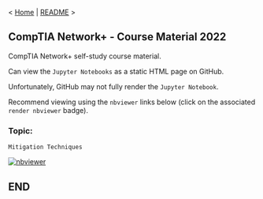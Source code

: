 < [Home](https://github.com/SeanOhAileasa) | [README](https://github.com/SeanOhAileasa/nkp-mitigation-techniques/blob/main/README.md) >

## CompTIA Network+ - Course Material 2022

CompTIA Network+ self-study course material.

Can view the ``Jupyter Notebooks`` as a static HTML page on GitHub.

Unfortunately, GitHub may not fully render the ``Jupyter Notebook``.

Recommend viewing using the ``nbviewer`` links below (click on the associated ``render nbviewer`` badge).

### Topic: 

``Mitigation Techniques`` 

[![nbviewer](https://raw.githubusercontent.com/jupyter/design/master/logos/Badges/nbviewer_badge.svg)](https://nbviewer.jupyter.org/github/SeanOhAileasa/nkp-mitigation-techniques/blob/main/nkp-mitigation-techniques.ipynb)

## END